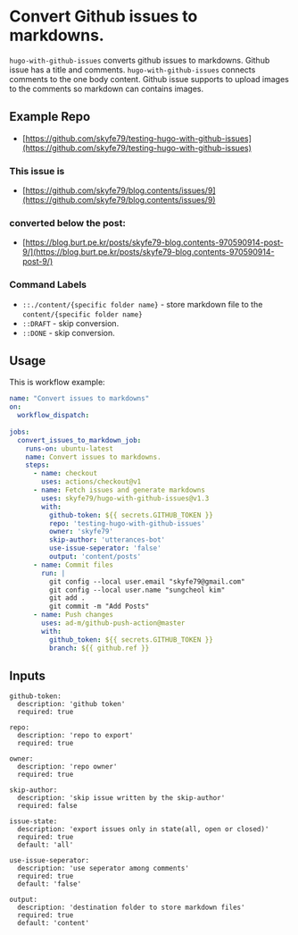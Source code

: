 # Convert Github issues to markdowns.

`hugo-with-github-issues` converts github issues to markdowns. Github issue has a title and comments. `hugo-with-github-issues` connects comments to the one body content. Github issue supports to upload images to the comments so markdown can contains images.

## Example Repo

- [https://github.com/skyfe79/testing-hugo-with-github-issues](https://github.com/skyfe79/testing-hugo-with-github-issues)

### This issue is

- [https://github.com/skyfe79/blog.contents/issues/9](https://github.com/skyfe79/blog.contents/issues/9)

### converted below the post:

- [https://blog.burt.pe.kr/posts/skyfe79-blog.contents-970590914-post-9/](https://blog.burt.pe.kr/posts/skyfe79-blog.contents-970590914-post-9/)

### Command Labels

- `::./content/{specific folder name}` - store markdown file to the `content/{specific folder name}`
- `::DRAFT` - skip conversion.
- `::DONE` - skip conversion.


## Usage

This is workflow example:

```yml
name: "Convert issues to markdowns"
on:
  workflow_dispatch:
    
jobs:
  convert_issues_to_markdown_job:
    runs-on: ubuntu-latest
    name: Convert issues to markdowns.
    steps:
      - name: checkout
        uses: actions/checkout@v1
      - name: Fetch issues and generate markdowns
        uses: skyfe79/hugo-with-github-issues@v1.3
        with:
          github-token: ${{ secrets.GITHUB_TOKEN }}
          repo: 'testing-hugo-with-github-issues'
          owner: 'skyfe79'
          skip-author: 'utterances-bot'
          use-issue-seperator: 'false'
          output: 'content/posts'
      - name: Commit files
        run: |
          git config --local user.email "skyfe79@gmail.com"
          git config --local user.name "sungcheol kim"
          git add .
          git commit -m "Add Posts"
      - name: Push changes
        uses: ad-m/github-push-action@master
        with:
          github_token: ${{ secrets.GITHUB_TOKEN }}
          branch: ${{ github.ref }}
```

## Inputs

```
github-token:
  description: 'github token'
  required: true

repo:
  description: 'repo to export'
  required: true

owner:
  description: 'repo owner'
  required: true

skip-author:
  description: 'skip issue written by the skip-author'
  required: false

issue-state:
  description: 'export issues only in state(all, open or closed)'
  required: true
  default: 'all'

use-issue-seperator:
  description: 'use seperator among comments'
  required: true
  default: 'false'

output:
  description: 'destination folder to store markdown files'
  required: true
  default: 'content'
```